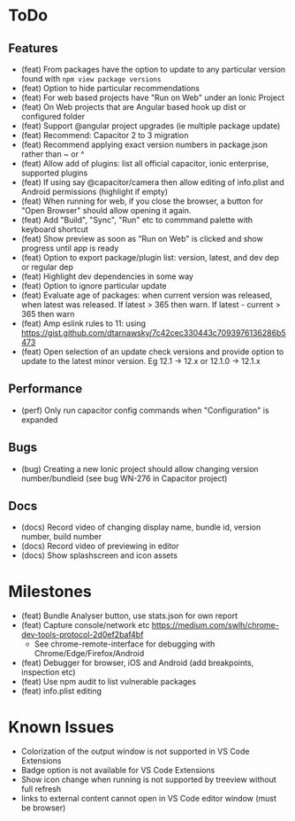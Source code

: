 # ToDo

## Features
- (feat) From packages have the option to update to any particular version found with `npm view package versions`
- (feat) Option to hide particular recommendations
- (feat) For web based projects have "Run on Web" under an Ionic Project
- (feat) On Web projects that are Angular based hook up dist or configured folder
- (feat) Support @angular project upgrades (ie multiple package update)
- (feat) Recommend: Capacitor 2 to 3 migration
- (feat) Recommend applying exact version numbers in package.json rather than ~ or ^
- (feat) Allow add of plugins: list all official capacitor, ionic enterprise, supported plugins
- (feat) If using say @capacitor/camera then allow editing of info.plist and Android permissions (highlight if empty)
- (feat) When running for web, if you close the browser, a button for "Open Browser" should allow opening it again. 
- (feat) Add "Build", "Sync", "Run" etc to commmand palette with keyboard shortcut
- (feat) Show preview as soon as "Run on Web" is clicked and show progress until app is ready
- (feat) Option to export package/plugin list: version, latest, and dev dep or regular dep
- (feat) Highlight dev dependencies in some way
- (feat) Option to ignore particular update
- (feat) Evaluate age of packages: when current version was released, when latest was released. If latest > 365 then warn. If latest - current > 365 then warn
- (feat) Amp eslink rules to 11: using https://gist.github.com/dtarnawsky/7c42cec330443c7093976136286b5473
- (feat) Open selection of an update check versions and provide option to update to the latest minor version. Eg 12.1 -> 12.x or 12.1.0 -> 12.1.x

## Performance
- (perf) Only run capacitor config commands when "Configuration" is expanded

## Bugs
- (bug) Creating a new Ionic project should allow changing version number/bundleid (see bug WN-276 in Capacitor project)

## Docs
- (docs) Record video of changing display name, bundle id, version number, build number
- (docs) Record video of previewing in editor
- (docs) Show splashscreen and icon assets

# Milestones
- (feat) Bundle Analyser button, use stats.json for own report
- (feat) Capture console/network etc https://medium.com/swlh/chrome-dev-tools-protocol-2d0ef2baf4bf
  - See chrome-remote-interface for debugging with Chrome/Edge/Firefox/Android
- (feat) Debugger for browser, iOS and Android (add breakpoints, inspection etc)
- (feat) Use npm audit to list vulnerable packages
- (feat) info.plist editing

# Known Issues
- Colorization of the output window is not supported in VS Code Extensions
- Badge option is not available for VS Code Extensions
- Show icon change when running is not supported by treeview without full refresh
- links to external content cannot open in VS Code editor window (must be browser)